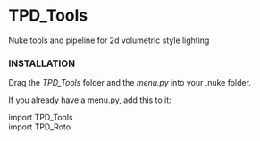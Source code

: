 # TPD_Tools
Nuke tools and pipeline for 2d volumetric style lighting

### INSTALLATION

Drag the *TPD_Tools* folder and the *menu.py* into your .nuke folder.  

If you already have a menu.py, add this to it:

import TPD_Tools  
import TPD_Roto

